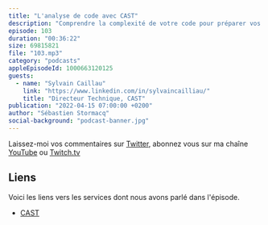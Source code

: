 ```yaml
---
title: "L'analyse de code avec CAST"
description: "Comprendre la complexité de votre code pour préparer vos migrations: La technologie de CAST analyse le code de vos applications avec une précision chirurgicale et collecte des données sur le fonctionnement interne de vos applications, les services utilisés, l'architecture,le flux de transactions, la facilité de migration vers le cloud, les problèmes de structure logique, les risques de sécurité et de conformité. Ce type d'analyse est un outil essentiel avant une migration, un projet de modernisation, pour mieux gèrer les risques liés à l'utilisation de librairies open-source, ou les investigations avant d'acheter des assets."
episode: 103
duration: "00:36:22"
size: 69815821
file: "103.mp3"
category: "podcasts"
appleEpisodeId: 1000663120125
guests:
  - name: "Sylvain Caillau"
    link: "https://www.linkedin.com/in/sylvaincailliau/"
    title: "Directeur Technique, CAST"
publication: "2022-04-15 07:00:00 +0200"
author: "Sébastien Stormacq"
social-background: "podcast-banner.jpg"
---
```


Laissez-moi vos commentaires sur [Twitter](https://twitter.com/sebsto), abonnez vous sur ma chaîne [YouTube](https://www.youtube.com/sebsto) ou [Twitch.tv](https://www.twitch.tv/sebAWS)

## Liens

Voici les liens vers les services dont nous avons parlé dans l'épisode.

- [CAST](https://www.castsoftware.com/)